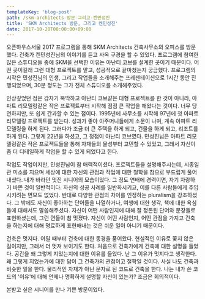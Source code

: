 ```yaml
---
templateKey: 'blog-post'
path: /skm-architects-방문-그리고-켄민성진
title: 'SKM Architects 방문, 그리고 켄민성진'
date: 2017-10-28T00:00:00+09:00
---
```

  오픈하우스서울 2017 프로그램을 통해 SKM Architects 건축사무소의 오피스를 방문했다. 건축가 켄민성진님의 이야기를 듣고 사옥 구경을 할 수 있었다. 프로그램에 참여한 많은 스튜디오들 중에 SKM을 선택한 이유는 아난티 코브를 설계한 곳이기 때문이다. 어떤 곳이길래 그런 대형 프로젝트를 맡고, 성공적으로 끝마쳤는지 궁금했다. 프로그램의 시작은 민성진님의 인생, 그리고 작업들을 소개해주는 프레젠테이션으로 1시간 동안 진행되었으며, 30분 정도는 그가 전체 스튜디오를 소개해주었다.

   인상깊었던 점은 갑자기 뚝딱하고 아난티 코브같은 대형 프로젝트를 한 것이 아니라, 아파트 리모델링같은 작은 프로젝트부터 시작해 점점 큰 작업을 해왔다는 것이다. 너무 당연하지만, 또 쉽게 간과할 수 있는 점이다. 1995년에 사무소를 시작해 97년에 첫 아파트 리모델링 프로젝트를 받는다. 성과가 좋아 아주머니들에게 소문이 나며, 계속 아파트 리모델링을 하게 된다. 그러다가 조금 더 큰 주택을 하게 되고, 건물을 하게 되고, 리조트를 하게 된다. 그렇게 22년을 하셨고, 그 정점이 아난티 코브였다. 민성진님은 아파트 리모델링같은 작은 프로젝트들을 통해 자재들의 물성부터 고민할 수 있었고, 그래서 자신이 좀 더 디테일하게 작업을 할 수 있게 되었다고 한다. 

  작업도 작업이지만, 민성진님이 참 매력적이셨다. 프로젝트들을 설명해주시는데, 시종일관 미소를 지으며 세상에 대한 자신의 관점과 작업에 대한 철학을 참으로 부드럽게 풀어내셨다. 내가 바라던 멋진 시니어의 모습이었다. 그 정도 연배에 경력이면, 자기 자랑하기 바쁜 것이 일반적이다. 자신의 성공 사례를 일반화시키고, 이를 다른 사람들에게 주입시키려는 면모도 없었다. 반대로 다양한 관점의 차이를 인정하는 pluralism을 강조하셨다. 그 밖에도 자신이 좋아하는 단어들을 나열하거나, 여행에 대한 생각, 책에 대한 욕심들에 대해서도 말씀해주셨다. 자신이 어떤 사람인지에 대해 잘 정돈된 단어와 문장들로 표현하셨는데, 그런 면들이 참 멋졌다. 자신이 어떤 사람인지, 어떤 관점을 가지고 건축을 하는지에 대해 명료하게 표현해내는 것은 쉬운 일이 아니기 때문이다. 

  건축은 멋지다. 어릴 때부터 건축에 대한 동경을 품어왔다. 현실적인 이유로 쫓지 않은 길이지만, 그래서 더 멋져 보이기도 한다. 처음으로 건축가에게 건축에 대한 설명을 들었다. 공간을 왜 그렇게 지었는지에 대한 이유를 들었다. 난 그 이유가 멋지다고 생각한다. 왜 그렇게 지었는가에 대한 답이 그 건축가의 관점이고 철학일 것이다. 사실 나도 건축과 비슷한 일을 한다. 물리적인 자재가 아닌 문자로 된 코드로 건축을 한다. 나는 내가 쓴 코드의 '이유'에 대해 언제나 명확하게 설명할 자신이 있는가? 조금은 회의적이다. 

   본받고 싶은 시니어를 만나 기쁜 방문이었다. 
